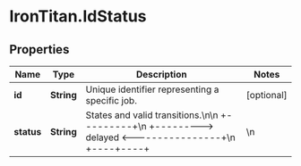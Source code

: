 # IronTitan.IdStatus

## Properties
Name | Type | Description | Notes
------------ | ------------- | ------------- | -------------
**id** | **String** | Unique identifier representing a specific job. | [optional] 
**status** | **String** | States and valid transitions.\n\n                 +---------+\n       +---------&gt; delayed &lt;----------------+\n                 +----+----+                |\n                      |                     |\n                      |                     |\n                 +----v----+                |\n       +---------&gt; queued  &lt;----------------+\n                 +----+----+                *\n                      |                     *\n                      |               retry * creates new job\n                 +----v----+                *\n                 | running |                *\n                 +--+-+-+--+                |\n          +---------|-|-|-----+-------------+\n      +---|---------+ | +-----|---------+   |\n      |   |           |       |         |   |\n+-----v---^-+      +--v-------^+     +--v---^-+\n| success   |      | cancelled |     |  error |\n+-----------+      +-----------+     +--------+\n\n* delayed - has a delay.\n* queued - Ready to be consumed when it&#39;s turn comes.\n* running - Currently consumed by a runner which will attempt to process it.\n* success - (or complete? success/error is common javascript terminology)\n* error - Something went wrong. In this case more information can be obtained\n  by inspecting the \&quot;reason\&quot; field.\n  - timeout\n  - killed - forcibly killed by worker due to resource restrictions or access\n    violations.\n  - bad_exit - exited with non-zero status due to program termination/crash.\n* cancelled - cancelled via API. More information in the reason field.\n  - client_request - Request was cancelled by a client.\n | [optional] 


